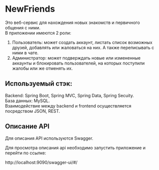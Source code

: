 # NewFriends

Это веб-сервис для нахождения новых знакомств и первичного общения с ними.  
В приложении имеются 2 роли: 
1) Пользователь: может создать аккаунт, листать список возможных друзей, добавлять или жаловаться на них. А также переписывать с ними в чате.
2) Администратор: может подверждать новые или измененные аккаунты и блокировать пользователей, на которых поступили жалобы или же отменять их.
   
## Используемый стэк:
Backend: Spring Boot, Spring MVC, Spring Data, Spring Secuity.     
База данных: MySQL.       
Взаимодействие между backend и frontend осуществляется посредством JSON, REST.       

## Описание API
Для описания API используются Swagger.

Для просмотра описания api необходимо запустить приложение и перейти по ссылке:

http://localhost:9090/swagger-ui/#/
